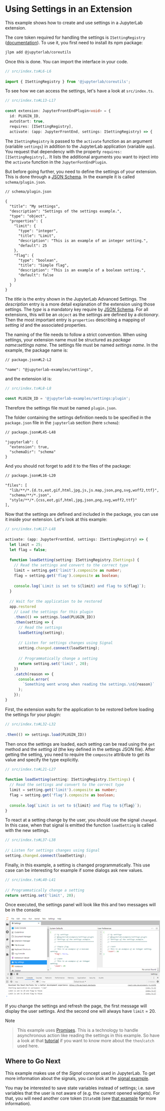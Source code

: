 # Using Settings in an Extension

This example shows how to create and use settings
in a JupyterLab extension.

The core token required for handling the settings is
`ISettingRegistry` ([documentation](https://jupyterlab.github.io/jupyterlab/coreutils/modules/isettingregistry.html)). To use it,
you first need to install its npm package:

```bash
jlpm add @jupyterlab/coreutils
```

Once this is done. You can import the interface in your code.

```ts
// src/index.ts#L6-L6

import { ISettingRegistry } from '@jupyterlab/coreutils';
```

To see how we can access the settings, let's have a look at
`src/index.ts`.

```ts
// src/index.ts#L13-L17

const extension: JupyterFrontEndPlugin<void> = {
  id: PLUGIN_ID,
  autoStart: true,
  requires: [ISettingRegistry],
  activate: (app: JupyterFrontEnd, settings: ISettingRegistry) => {
```

The `ISettingRegistry` is passed to the `activate` function as an
argument (variable `settings`) in addition to the JupyterLab application
(variable `app`). You request that dependency with the property
`requires: [ISettingRegistry],`. It lists the additional arguments
you want to inject into the `activate` function in the `JupyterFontEndPlugin`.

But before going further, you need to define the settings of your
extension. This is done through a [JSON Schema](https://json-schema.org/understanding-json-schema/).
In the example it is called `schema/plugin.json`.

<!-- prettier-ignore-start -->
```json5
// schema/plugin.json

{
  "title": "My settings",
  "description": "Settings of the settings example.",
  "type": "object",
  "properties": {
    "limit": {
      "type": "integer",
      "title": "Limit",
      "description": "This is an example of an integer setting.",
      "default": 25
    },
    "flag": {
      "type": "boolean",
      "title": "Simple flag",
      "description": "This is an example of a boolean setting.",
      "default": false
    }
  }
}

```
<!-- prettier-ignore-end -->

The _title_ is the entry shown in the JupyterLab Advanced Settings. The
_description_ entry is a more detail explanation of the extension using
those settings. The _type_ is a mandatory key require by [JSON Schema](https://json-schema.org/understanding-json-schema/reference/type.html).
For all extensions, this will be an `object` as the settings are defined
by a _dictionary_. Then the most important entry is `properties` describing a mapping of _setting id_ and the associated properties.

The naming of the file needs to follow a strict convention. When using
settings, your extension name must be structured as _package name_**:**_settings name_. The settings file must be named _settings name_. In the example, the package name is:

<!-- prettier-ignore-start -->
```json5
// package.json#L2-L2

"name": "@jupyterlab-examples/settings",
```
<!-- prettier-ignore-end -->

and the extension id is:

```ts
// src/index.ts#L8-L8

const PLUGIN_ID = '@jupyterlab-examples/settings:plugin';
```

Therefore the settings file must be named `plugin.json`.

The folder containing the settings definition needs to be specified in
the `package.json` file in the `jupyterlab` section (here `schema`):

<!-- prettier-ignore-start -->
```json5
// package.json#L45-L48

"jupyterlab": {
  "extension": true,
  "schemaDir": "schema"
}
```
<!-- prettier-ignore-end -->

And you should not forget to add it to the files of the package:

```json5
// package.json#L16-L20

"files": [
  "lib/**/*.{d.ts,eot,gif,html,jpg,js,js.map,json,png,svg,woff2,ttf}",
  "schema/**/*.json",
  "style/**/*.{css,eot,gif,html,jpg,json,png,svg,woff2,ttf}"
],
```

Now that the settings are defined and included in the package, you can
use it inside your extension. Let's look at this example:

<!-- prettier-ignore-start -->
```ts
// src/index.ts#L17-L48

activate: (app: JupyterFrontEnd, settings: ISettingRegistry) => {
  let limit = 25;
  let flag = false;

  function loadSetting(setting: ISettingRegistry.ISettings) {
    // Read the settings and convert to the correct type
    limit = setting.get('limit').composite as number;
    flag = setting.get('flag').composite as boolean;

    console.log(`Limit is set to ${limit} and flag to ${flag}`);
  }

  // Wait for the application to be restored
  app.restored
    // Load the settings for this plugin
    .then(() => settings.load(PLUGIN_ID))
    .then(setting => {
      // Read the settings
      loadSetting(setting);

      // Listen for settings changes using Signal
      setting.changed.connect(loadSetting);

      // Programmatically change a setting
      return setting.set('limit', 20);
    })
    .catch(reason => {
      console.error(
        `Something went wrong when reading the settings.\n${reason}`
      );
    });
}
```
<!-- prettier-ignore-end -->

First, the extension waits for the application to be restored before
loading the settings for your plugin:

```ts
// src/index.ts#L32-L32

.then(() => settings.load(PLUGIN_ID))
```

Then once the settings are loaded, each setting can be read using
the `get` method and the _setting id_ (the key defined in the settings
JSON file). After getting the setting, you need to require the
`composite` attribute to get its value and specify the type explicitly.

```ts
// src/index.ts#L21-L27

function loadSetting(setting: ISettingRegistry.ISettings) {
  // Read the settings and convert to the correct type
  limit = setting.get('limit').composite as number;
  flag = setting.get('flag').composite as boolean;

  console.log(`Limit is set to ${limit} and flag to ${flag}`);
}
```

To react at a setting change by the user, you should use the signal
`changed`. In this case, when that signal is emitted the function
`loadSetting` is called with the new settings.

```ts
// src/index.ts#L37-L38

// Listen for settings changes using Signal
setting.changed.connect(loadSetting);
```

Finally, in this example, a setting is changed programmatically. This
use case can be interesting for example if some dialogs ask new values.

```ts
// src/index.ts#L40-L41

// Programmatically change a setting
return setting.set('limit', 20);
```

Once executed, the settings panel will look like this and two messages will be
in the console:

![settings example](../_images/settings_example.png)

If you change the settings and refresh the page, the first message will display
the user settings. And the second one will always have `limit` = 20.

Note

> This example uses [Promises](https://developer.mozilla.org/en-US/docs/Web/JavaScript/Reference/Global_Objects/Promise).
> This is a technology to handle asynchronous action like reading
> the settings in this example. So have a look at that [tutorial](https://scotch.io/tutorials/javascript-promises-for-dummies)
> if you want to know more about the `then`/`catch` used here.

## Where to Go Next

This example makes use of the _Signal_ concept used in JupyterLab. To
get more information about the signals, you can look at the [signal
example](../basics/signals/README.md).

You may be interested to save state variables instead of settings; i.e. save variables that the
user is not aware of (e.g. the current opened widgets). For that, you
will need another core token `IStateDB` (see [that example](../state/README.md)
for more information).

